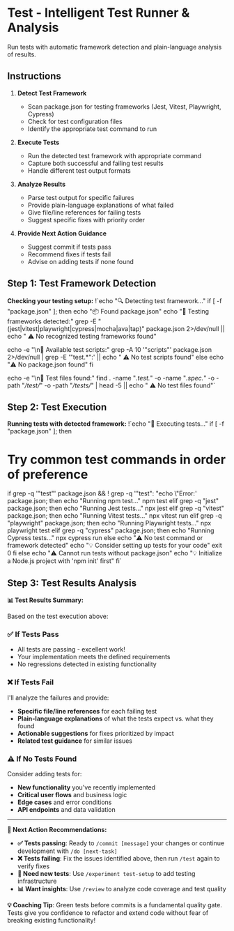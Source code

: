 # Test - Intelligent Test Runner & Analysis

Run tests with automatic framework detection and plain-language analysis of results.

## Instructions

1. **Detect Test Framework**
   - Scan package.json for testing frameworks (Jest, Vitest, Playwright, Cypress)
   - Check for test configuration files
   - Identify the appropriate test command to run

2. **Execute Tests**
   - Run the detected test framework with appropriate command
   - Capture both successful and failing test results
   - Handle different test output formats

3. **Analyze Results**
   - Parse test output for specific failures
   - Provide plain-language explanations of what failed
   - Give file/line references for failing tests
   - Suggest specific fixes with priority order

4. **Provide Next Action Guidance**
   - Suggest commit if tests pass
   - Recommend fixes if tests fail
   - Advise on adding tests if none found

## Step 1: Test Framework Detection

**Checking your testing setup:**
!`echo "🔍 Detecting test framework..."
if [ -f "package.json" ]; then
  echo "📦 Found package.json"
  echo "🧪 Testing frameworks detected:"
  grep -E "(jest|vitest|playwright|cypress|mocha|ava|tap)" package.json 2>/dev/null || echo "  ⚠️  No recognized testing frameworks found"
  
  echo -e "\n📝 Available test scripts:"
  grep -A 10 '"scripts"' package.json 2>/dev/null | grep -E '"test.*":' || echo "  ⚠️  No test scripts found"
else
  echo "⚠️ No package.json found"
fi

echo -e "\n📁 Test files found:"
find . -name "*.test.*" -o -name "*.spec.*" -o -path "*/test/*" -o -path "*/tests/*" | head -5 || echo "  ⚠️  No test files found"`

## Step 2: Test Execution

**Running tests with detected framework:**
!`echo "🧪 Executing tests..."
if [ -f "package.json" ]; then
  # Try common test commands in order of preference
  if grep -q '"test"' package.json && ! grep -q '"test": "echo \\"Error:' package.json; then
    echo "Running npm test..."
    npm test
  elif grep -q "jest" package.json; then
    echo "Running Jest tests..."
    npx jest
  elif grep -q "vitest" package.json; then
    echo "Running Vitest tests..."
    npx vitest run
  elif grep -q "playwright" package.json; then
    echo "Running Playwright tests..."
    npx playwright test
  elif grep -q "cypress" package.json; then
    echo "Running Cypress tests..."
    npx cypress run
  else
    echo "⚠️ No test command or framework detected"
    echo "💡 Consider setting up tests for your code"
    exit 0
  fi
else
  echo "⚠️ Cannot run tests without package.json"
  echo "💡 Initialize a Node.js project with 'npm init' first"
fi`

## Step 3: Test Results Analysis

**📊 Test Results Summary:**

Based on the test execution above:

### ✅ **If Tests Pass**
- All tests are passing - excellent work!
- Your implementation meets the defined requirements
- No regressions detected in existing functionality

### ❌ **If Tests Fail**
I'll analyze the failures and provide:
- **Specific file/line references** for each failing test
- **Plain-language explanations** of what the tests expect vs. what they found
- **Actionable suggestions** for fixes prioritized by impact
- **Related test guidance** for similar issues

### ⚠️ **If No Tests Found**
Consider adding tests for:
- **New functionality** you've recently implemented
- **Critical user flows** and business logic
- **Edge cases** and error conditions
- **API endpoints** and data validation

---

**🔄 Next Action Recommendations:**

- **✅ Tests passing**: Ready to `/commit [message]` your changes or continue development with `/do [next-task]`
- **❌ Tests failing**: Fix the issues identified above, then run `/test` again to verify fixes
- **🔬 Need new tests**: Use `/experiment test-setup` to add testing infrastructure
- **📊 Want insights**: Use `/review` to analyze code coverage and test quality

**💡 Coaching Tip**: Green tests before commits is a fundamental quality gate. Tests give you confidence to refactor and extend code without fear of breaking existing functionality!